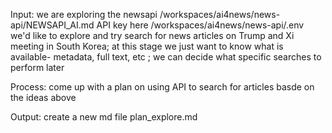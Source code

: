 Input: we are exploring the newsapi /workspaces/ai4news/news-api/NEWSAPI_AI.md API key here /workspaces/ai4news/news-api/.env 
we'd like to explore and try search for news articles on Trump and Xi meeting in South Korea; at this stage we just want to know what is available- metadata, full text, etc ; we can decide what specific searches to perform later 

Process: come up with a plan on using API to search for articles basde on the ideas above 

Output: create a new md file plan_explore.md 
